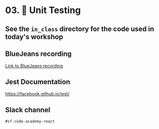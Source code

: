 # 03. 🚨 Unit Testing

## See the `in_class` directory for the code used in today's workshop

## BlueJeans recording
[Link to BlueJeans recording](https://bluejeans.com/s/4P7Au/)

## Jest Documentation
https://facebook.github.io/jest/

## Slack channel
`#sf-code-academy-react`
